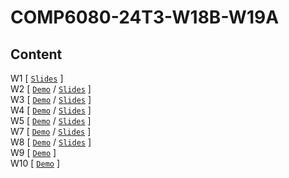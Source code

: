 # COMP6080-24T3-W18B-W19A
Content
-
W1 [ [`Slides`](https://offthegrid-mike.github.io/COMP6080-24T3-W18B-W19A/Slides/w1.html) ]<br />
W2 [ [`Demo`](wk2) / [`Slides`](https://offthegrid-mike.github.io/COMP6080-24T3-W18B-W19A/Slides/w2.html) ]<br />
W3 [ [`Demo`](wk3) / [`Slides`](https://offthegrid-mike.github.io/COMP6080-24T3-W18B-W19A/Slides/w3.html) ]<br />
W4 [ [`Demo`](wk4) / [`Slides`](https://offthegrid-mike.github.io/COMP6080-24T3-W18B-W19A/Slides/w4.html) ]<br />
W5 [ [`Demo`](wk5) / [`Slides`](https://offthegrid-mike.github.io/COMP6080-24T3-W18B-W19A/Slides/w5.html) ]<br />
W7 [ [`Demo`](wk7) / [`Slides`](https://offthegrid-mike.github.io/COMP6080-24T3-W18B-W19A/Slides/w7.html) ]<br />
W8 [ [`Demo`](wk8) / [`Slides`](https://offthegrid-mike.github.io/COMP6080-24T3-W18B-W19A/Slides/w8.html) ]<br />
W9 [ [`Demo`](wk9) ]<br />
W10 [ [`Demo`](wk10) ]